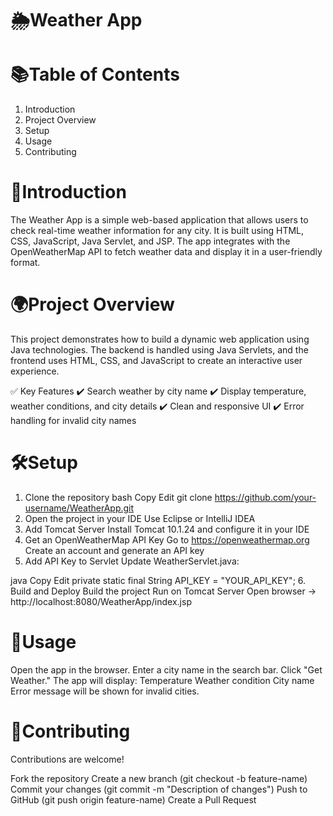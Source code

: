 # 🌦️Weather App

# 📚Table of Contents
1. Introduction
2. Project Overview
3. Setup
4. Usage
5. Contributing

#  📝Introduction
The Weather App is a simple web-based application that allows users to check real-time weather information for any city. It is built using HTML, CSS, JavaScript, Java Servlet, and JSP. The app integrates with the OpenWeatherMap API to fetch weather data and display it in a user-friendly format.

# 🌍Project Overview
This project demonstrates how to build a dynamic web application using Java technologies. The backend is handled using Java Servlets, and the frontend uses HTML, CSS, and JavaScript to create an interactive user experience.

✅ Key Features
✔️ Search weather by city name
✔️ Display temperature, weather conditions, and city details
✔️ Clean and responsive UI
✔️ Error handling for invalid city names

# 🛠️Setup
1. Clone the repository
bash
Copy
Edit
git clone https://github.com/your-username/WeatherApp.git
2. Open the project in your IDE
Use Eclipse or IntelliJ IDEA
3. Add Tomcat Server
Install Tomcat 10.1.24 and configure it in your IDE
4. Get an OpenWeatherMap API Key
Go to https://openweathermap.org
Create an account and generate an API key
5. Add API Key to Servlet
Update WeatherServlet.java:

java
Copy
Edit
private static final String API_KEY = "YOUR_API_KEY";
6. Build and Deploy
Build the project
Run on Tomcat Server
Open browser → http://localhost:8080/WeatherApp/index.jsp

# 🚀Usage
Open the app in the browser.
Enter a city name in the search bar.
Click "Get Weather."
The app will display:
Temperature
Weather condition
City name
Error message will be shown for invalid cities.


# 🤝Contributing
Contributions are welcome!

Fork the repository
Create a new branch (git checkout -b feature-name)
Commit your changes (git commit -m "Description of changes")
Push to GitHub (git push origin feature-name)
Create a Pull Request



